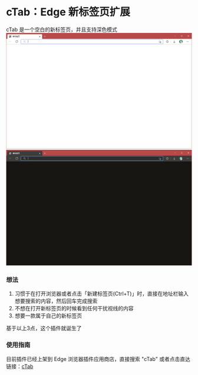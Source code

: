 # cTab：Edge 新标签页扩展

cTab 是一个空白的新标签页，并且支持深色模式
![](https://github.com/leaicc/Image/blob/main/cTab/light.png)
![](https://github.com/leaicc/Image/blob/main/cTab/dark.png)
 
### 想法
1. 习惯于在打开浏览器或者点击「新建标签页(Ctrl+T)」时，直接在地址栏输入想要搜索的内容，然后回车完成搜索  
2. 不想在打开新标签页的时候看到任何干扰视线的内容
3. 想要一款属于自己的新标签页

基于以上3点，这个插件就诞生了

### 使用指南
目前插件已经上架到 Edge 浏览器插件应用商店，直接搜索 "cTab" 或者点击直达链接：[cTab](https://microsoftedge.microsoft.com/addons/detail/pkbnhcijnkdpabmhcnelbmkpcobbffbm)

